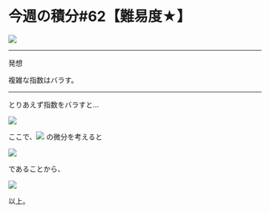 # 今週の積分#62【難易度★】

![](https://latex.codecogs.com/gif.latex?I=\int{e^{e^x&plus;x}}dx)

----

発想

複雑な指数はバラす。

----

とりあえず指数をバラすと…

![](https://latex.codecogs.com/gif.latex?I=\int{e^{e^x&plus;x}}dx=\int{e^{e^x}\cdot&space;e^x}dx)

ここで、![](https://latex.codecogs.com/gif.latex?e^{e^x}) の微分を考えると

![](https://latex.codecogs.com/gif.latex?\frac{d}{dx}e^{e^x}=e^{e^x}\cdot{e^x}=e^{e^x&plus;x})

であることから、

![](https://latex.codecogs.com/gif.latex?I=\int{e^{e^x}\cdot&space;e^x}dx=e^{e^x}&plus;C)

以上。

